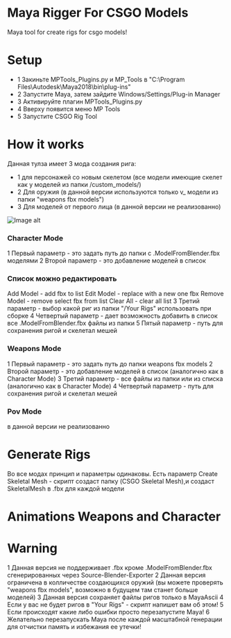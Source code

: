 # Maya Rigger For CSGO Models
Maya tool for create rigs for csgo models!

# Setup
- 1 Закиньте MPTools_Plugins.py и MP_Tools в "C:\Program Files\Autodesk\Maya2018\bin\plug-ins"
- 2 Запустите Мауа, затем зайдите Windows/Settings/Plug-in Manager
- 3 Активируйте плагин MPTools_Plugins.py
- 4 Вверху появится меню MP Tools
- 5 Запустите CSGO Rig Tool

# How it works
Данная тулза имеет 3 мода создания рига:
  * 1 для персонажей со новым скелетом (все модели имеющие скелет как у моделей из папки /custom_models/)
  * 2 Для оружия (в данной версии используются только v_ модели из папки "weapons fbx models")
  * 3 Для моделей от первого лица (в данной версии не реализованно)
  
![Image alt](https://github.com/mpsterprod/Maya-CSGO-Rigger/misc/tool.png)
  
### Character Mode
1 Первый параметр - это задать путь до папки с .ModelFromBlender.fbx моделями
2 Второй параметр - это добавление моделей в список
  ### Список можно редактировать
  Add Model - add fbx to list
  Edit Model - replace with a new one fbx
  Remove Model - remove select fbx from list
  Clear All - clear all list
3 Третий параметр - выбор какой риг из папки "/Your Rigs" использовать при сборке
4 Четвертый параметр - дает возможность добавить в список все .ModelFromBlender.fbx файлы из папки
5 Пятый параметр - путь для сохранения ригой и скелетал мешей 

### Weapons Mode
1 Первый параметр - это задать путь до папки weapons fbx models
2 Второй параметр - это добавление моделей в список (аналогично как в Character Mode)
3 Третий параметр - все файлы из папки или из списка (аналогично как в Character Mode)
4 Четвертый параметр - путь для сохранения ригой и скелетал мешей 

### Pov Mode
в данной версии не реализованно

# Generate Rigs
Во все модах принцип и параметры одинаковы.
Есть параметр Create Skeletal Mesh - скрипт создаст папку (CSGO Skeletal Mesh),и создаст SkeletalMesh в .fbx для каждой модели
# Animations Weapons and Character


# Warning
1 Данная версия не поддерживает .fbx кроме .ModelFromBlender.fbx сгенерированных через Source-Blender-Exporter
2 Данная версия ограничена в колличестве создающихся оружий (вы можете проверять "weapons fbx models", возможно в будущем там станет больше моделей)
3 Данная версия сохраняет файлы ригов только в MayaAscii
4 Если у вас не будет ригов в "Your Rigs" - скрипт напишет вам об этом!
5 Если происходят какие либо ошибки просто перезапустите Maya!
6 Желательно перезапускать Мауа после каждой масштабной генерации для отчистки память и избежания ее утечки!
